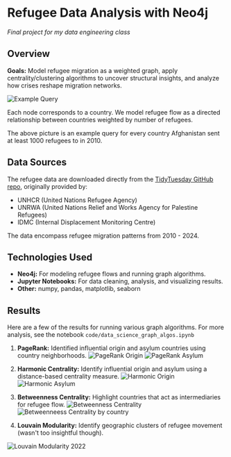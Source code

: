 # Refugee Data Analysis with Neo4j

*Final project for my data engineering class*

## Overview
**Goals:** Model refugee migration as a weighted graph, apply centrality/clustering algorithms to uncover structural insights, and analyze how crises reshape migration networks.

![Example Query](images/afg_graph.png)

Each node corresponds to a country. We model refugee flow as a directed relationship between countries weighted by number of refugees.

The above picture is an example query for every country Afghanistan sent at least 1000 refugees to in 2010. 
## Data Sources
The refugee data are downloaded directly from the [TidyTuesday GitHub repo](https://github.com/rfordatascience/tidytuesday/tree/main/data/2023/2023-08-22), originally provided by:

- UNHCR (United Nations Refugee Agency)
- UNRWA (United Nations Relief and Works Agency for Palestine Refugees)
- IDMC (Internal Displacement Monitoring Centre)

The data encompass refugee migration patterns from 2010 - 2024.

## Technologies Used
- **Neo4j:** For modeling refugee flows and running graph algorithms.
- **Jupyter Notebooks:** For data cleaning, analysis, and visualizing results.
- **Other:** numpy, pandas, matplotlib, seaborn 

## Results

Here are a few of the results for running various graph algorithms. For more analysis, see the notebook ```code/data_science_graph_algos.ipynb```

1. **PageRank:** Identified influential origin and asylum countries using country neighborhoods.
![PageRank Origin](images/pagerank_origin.png)
![PageRank Asylum](images/pagerank_asylum.png)

2. **Harmonic Centrality:** Identify influential origin and asylum using a distance-based centrality measure.
![Harmonic Origin](images/harmonic_origin.png)
![Harmonic Asylum](images/harmonic_asylum.png)

3. **Betweenness Centrality:** Highlight countries that act as intermediaries for refugee flow.
![Betweenness Centrality](images/betweenness_centrality.png)
![Betweenneess Centrality by country](images/betweenness_centrality_country.png)

4. **Louvain Modularity:** Identify geographic clusters of refugee movement (wasn't too insightful though).

![Louvain Modularity 2022](images/louvain_modularity_2022.png)
